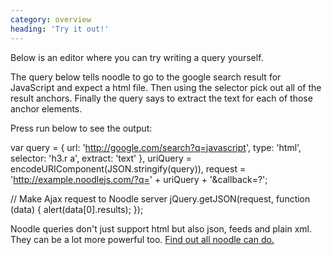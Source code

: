 ```yaml
---
category: overview
heading: 'Try it out!'
---
```


Below is an editor where you can try writing a query yourself.

The query below tells noodle to go to the google search result for 
JavaScript and expect a html file. Then using the selector pick out 
all of the result anchors. Finally the query says to extract the 
text for each of those anchor elements.

Press run below to see the output:

  var query = {
      url: 'http://google.com/search?q=javascript',
      type: 'html',
      selector: 'h3.r a',
      extract: 'text'
    },
    uriQuery = encodeURIComponent(JSON.stringify(query)),
    request  = 'http://example.noodlejs.com/?q=' +
               uriQuery + '&callback=?';

  // Make Ajax request to Noodle server
  jQuery.getJSON(request, function (data) {
    alert(data[0].results);
  });

Noodle queries don't just support html but also json, feeds and plain xml. They  can be a lot more powerful too. 
[Find out all noodle can do.](http://noodlejs.com/reference)
